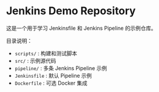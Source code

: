 # Jenkins Demo Repository

这是一个用于学习 Jenkinsfile 和 Jenkins Pipeline 的示例仓库。

目录说明：
- `scripts/` : 构建和测试脚本
- `src/` : 示例源代码
- `pipeline/` : 多条 Jenkins Pipeline 示例
- `Jenkinsfile` : 默认 Pipeline 示例
- `Dockerfile` : 可选 Docker 集成
